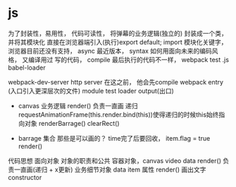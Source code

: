 # js

为了封装性，易用性， 代码可读性，
将弹幕的业务逻辑(独立的) 封装成一个类， 并将其模块化
直接在浏览器端引入(执行)export default;
import 模块化关键字，浏览器目前还没有支持，
async 最近版本， syntax
如何用面向未来的编码风格， 又编译用过
写的代码， compile 最后执行的代码不一样，
webpack
  test .js
    babel-loader

webpack-dev-server http server 在这之前， 他会先compile webpack
entry (入口引入更深层次的文件)
module test loader
output(出口)

- canvas 业务逻辑
  render() 负责一直画
  递归 requestAnimationFrame(this.render.bind(this))使得递归的时候this始终指向对象
  renderBarrage()
  clearRect()

- barrage 集合
  那些是可以画的？ time完了后要回收， item.flag = true
  render()

代码思想
  面向对象 对象的职责和公共
  容器对象，canvas video data render() 负责一直画(递归 + x更新)
  业务细节对象 data item 属性 render() 画出文字constructor